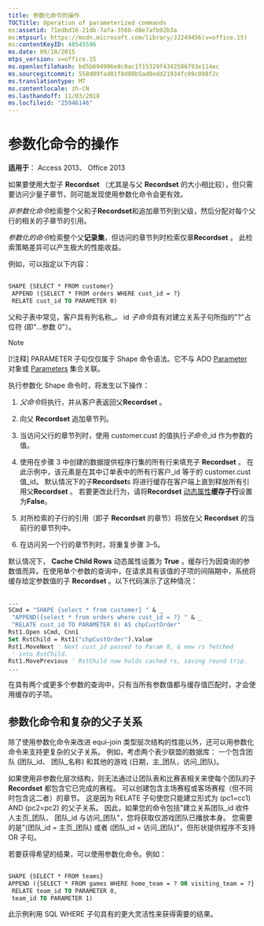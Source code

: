 ```yaml
---
title: 参数化命令的操作
TOCTitle: Operation of parameterized commands
ms:assetid: 71edbd16-21db-7afa-356b-d8e7afb92b3a
ms:mtpsurl: https://msdn.microsoft.com/library/JJ249456(v=office.15)
ms:contentKeyID: 48545596
ms.date: 09/18/2015
mtps_version: v=office.15
ms.openlocfilehash: bd5b694906e8c0ac1f15329f4342586793e114ec
ms.sourcegitcommit: 558d09fad81f8d80b5ad0edd21934fc09c098f2c
ms.translationtype: MT
ms.contentlocale: zh-CN
ms.lasthandoff: 11/03/2018
ms.locfileid: "25946146"
---
```

# <a name="operation-of-parameterized-commands"></a>参数化命令的操作

**适用于**： Access 2013、 Office 2013

如果要使用大型子 **Recordset** （尤其是与父 **Recordset** 的大小相比较），但只需要访问少量子章节，则可能发现使用参数化命令会更有效。

*非参数化命令*检索整个父和子**Recordset**和追加章节列到父级，然后分配对每个父行的相关的子章节的引用。

*参数化的命令*检索整个父**记录集**，但访问的章节列时检索仅章**Recordset** 。 此检索策略差异可以产生极大的性能收益。

例如，可以指定以下内容：

```vb 
 
SHAPE {SELECT * FROM customer} 
 APPEND ({SELECT * FROM orders WHERE cust_id = ?} 
 RELATE cust_id TO PARAMETER 0) 
```

父和子表中常见，客户具有列名称\_*。* id *子命令*具有对建立关系子句所指的"?"占位符 (即"...参数 0"）。


> [!NOTE]
> <P>[!注释] PARAMETER 子句仅仅属于 Shape 命令语法。它不与 ADO <A href="parameter-object-ado.md">Parameter</A> 对象或 <A href="parameters-collection-ado.md">Parameters</A> 集合关联。</P>



执行参数化 Shape 命令时，将发生以下操作：

1.  *父命令*将执行，并从客户表返回父**Recordset** 。

2.  向父 **Recordset** 追加章节列。

3.  当访问父行的章节列时，使用 customer.cust 的值执行*子命令*\_id 作为参数的值。

4.  使用在步骤 3 中创建的数据提供程序行集的所有行来填充子 **Recordset** 。 在此示例中，该元素是在其中订单表中的所有行客户\_id 等于的 customer.cust 值\_id。 默认情况下的子**Recordset**s 将进行缓存在客户端上直到释放所有引用父**Recordset** 。 若要更改此行为，请将**Recordset** [动态属性](ado-dynamic-property-index.md)**缓存子行**设置为**False**。

5.  对所检索的子行的引用（即子 **Recordset** 的章节）将放在父 **Recordset** 的当前行的章节列中。

6.  在访问另一个行的章节列时，将重复步骤 3–5。

默认情况下， **Cache Child Rows** 动态属性设置为 **True** 。缓存行为因查询的参数值而异。在使用单个参数的查询中，在请求具有该值的子项的间隔期中，系统将缓存给定参数值的子 **Recordset** 。以下代码演示了这种情况：

```vb 
 
... 
SCmd = "SHAPE {select * from customer} " & _ 
 "APPEND({select * from orders where cust_id = ?} " & _ 
 "RELATE cust_id TO PARAMETER 0) AS chpCustOrder" 
Rst1.Open sCmd, Cnn1 
Set RstChild = Rst1("chpCustOrder").Value 
Rst1.MoveNext ' Next cust_id passed to Param 0, & new rs fetched 
 ' into RstChild. 
Rst1.MovePrevious ' RstChild now holds cached rs, saving round trip. 
... 
```

在具有两个或更多个参数的查询中，只有当所有参数值都与缓存值匹配时，才会使用缓存的子项。

## <a name="parameterized-commands-and-complex-parent-child-relations"></a>参数化命令和复杂的父子关系

除了使用参数化命令来改进 equi-join 类型层次结构的性能以外，还可以用参数化命令来支持更复杂的父子关系。 例如，考虑两个表少联盟的数据库： 一个包含团队 (团队\_id、 团队\_名称) 和其他的游戏 (日期，主\_团队，访问\_团队)。

如果使用非参数化层次结构，则无法通过让团队表和比赛表相关来使每个团队的子 **Recordset** 都包含它已完成的赛程。 可以创建包含主场赛程或客场赛程（但不同时包含这二者）的章节。 这是因为 RELATE 子句使您只能建立形式为 (pc1=cc1) AND (pc2=pc2) 的父子关系。 因此，如果您的命令包括"建立关系团队\_id 收件人主页\_团队、 团队\_id 与访问\_团队"，您将获取仅游戏团队已播放本身。 您需要的是"(团队\_id = 主页\_团队) 或者 (团队\_id = 访问\_团队)"，但形状提供程序不支持 OR 子句。

若要获得希望的结果，可以使用参数化命令。例如：

```vb 
 
SHAPE {SELECT * FROM teams} 
APPEND ({SELECT * FROM games WHERE home_team = ? OR visiting_team = ?} 
 RELATE team_id TO PARAMETER 0, 
 team_id TO PARAMETER 1) 
```

此示例利用 SQL WHERE 子句具有的更大灵活性来获得需要的结果。

